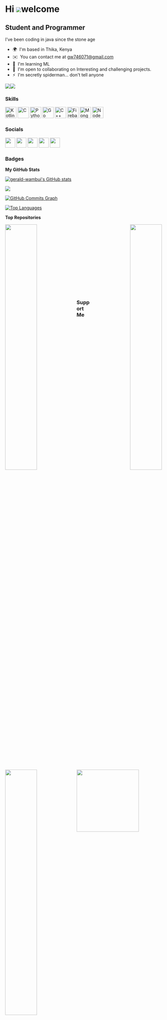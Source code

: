 Hi ![](https://user-images.githubusercontent.com/18350557/176309783-0785949b-9127-417c-8b55-ab5a4333674e.gif)welcome
=============================================================================================================================

Student and Programmer
-----------------------------------------------

I've been coding in java since the stone age

* 🌍  I'm based in Thika, Kenya
* ✉️  You can contact me at [gw746071@gmail.com](mailto:gw746071@gmail.com)
* 🧠  I'm learning ML
* 🤝  I'm open to collaborating on Interesting and challenging projects.
* ⚡  I'm secretly spiderman... don't tell anyone

<a href="https://www.github.com/gerald-wambui" target="_blank" rel="noreferrer"><img
src="https://img.shields.io/github/followers/gerald-wambui?logo=github&style=for-the-badge&color=0891b2&labelColor=1c1917" /></a><a href="https://www.twitter.com/jaguh_1000" target="_blank" rel="noreferrer"><img
src="https://img.shields.io/twitter/follow/jaguh_1000?logo=twitter&style=for-the-badge&color=0891b2&labelColor=1c1917"
/></a>

### Skills


<p align="left">
<a href="https://kotlinlang.org/" target="_blank" rel="noreferrer"><img src="https://raw.githubusercontent.com/danielcranney/readme-generator/main/public/icons/skills/kotlin-colored.svg" width="36" height="36" alt="Kotlin" /></a>
<a href="https://docs.microsoft.com/en-us/cpp/?view=msvc-170" target="_blank" rel="noreferrer"><img src="https://raw.githubusercontent.com/danielcranney/readme-generator/main/public/icons/skills/c-colored.svg" width="36" height="36" alt="C" /></a>
<a href="https://www.python.org/" target="_blank" rel="noreferrer"><img src="https://raw.githubusercontent.com/danielcranney/readme-generator/main/public/icons/skills/python-colored.svg" width="36" height="36" alt="Python" /></a>
<a href="https://go.dev/doc/" target="_blank" rel="noreferrer"><img src="https://raw.githubusercontent.com/danielcranney/readme-generator/main/public/icons/skills/go-colored.svg" width="36" height="36" alt="Go" /></a>
<a href="https://docs.microsoft.com/en-us/cpp/?view=msvc-170" target="_blank" rel="noreferrer"><img src="https://raw.githubusercontent.com/danielcranney/readme-generator/main/public/icons/skills/cplusplus-colored.svg" width="36" height="36" alt="C++" /></a>
<a href="https://firebase.google.com/" target="_blank" rel="noreferrer"><img src="https://raw.githubusercontent.com/danielcranney/readme-generator/main/public/icons/skills/firebase-colored.svg" width="36" height="36" alt="Firebase" /></a>
<a href="https://www.mongodb.com/" target="_blank" rel="noreferrer"><img src="https://raw.githubusercontent.com/danielcranney/readme-generator/main/public/icons/skills/mongodb-colored.svg" width="36" height="36" alt="MongoDB" /></a>
<a href="https://nodejs.org/en/" target="_blank" rel="noreferrer"><img src="https://raw.githubusercontent.com/danielcranney/readme-generator/main/public/icons/skills/nodejs-colored.svg" width="36" height="36" alt="NodeJS" /></a>
</p>


### Socials

<p align="left"> <a href="https://www.github.com/gerald-wambui" target="_blank" rel="noreferrer"><img src="https://raw.githubusercontent.com/danielcranney/readme-generator/main/public/icons/socials/github.svg" width="32" height="32" /></a> <a href="https://www.linkedin.com/in/gerald-wambui-a451a423b/" target="_blank" rel="noreferrer"><img src="https://raw.githubusercontent.com/danielcranney/readme-generator/main/public/icons/socials/linkedin.svg" width="32" height="32" /></a> <a href="https://www.stackoverflow.com/users/20557983/hiro-hamanda" target="_blank" rel="noreferrer"><img src="https://raw.githubusercontent.com/danielcranney/readme-generator/main/public/icons/socials/stackoverflow.svg" width="32" height="32" /></a> <a href="https://www.twitter.com/jaguh_1000" target="_blank" rel="noreferrer"><img src="https://raw.githubusercontent.com/danielcranney/readme-generator/main/public/icons/socials/twitter.svg" width="32" height="32" /></a> <a href="https://www.youtube.com/c/channel/UCM0nMj_kz7qvBPeEa0r9ftQ" target="_blank" rel="noreferrer"><img src="https://raw.githubusercontent.com/danielcranney/readme-generator/main/public/icons/socials/youtube.svg" width="32" height="32" /></a></p>

### Badges

<b>My GitHub Stats</b>

<a href="http://www.github.com/gerald-wambui"><img src="https://github-readme-stats.vercel.app/api?username=gerald-wambui&show_icons=true&hide=&count_private=true&title_color=0891b2&text_color=ffffff&icon_color=0891b2&bg_color=1c1917&hide_border=true&show_icons=true" alt="gerald-wambui's GitHub stats" /></a>

<a href="http://www.github.com/gerald-wambui"><img src="https://github-readme-streak-stats.herokuapp.com/?user=gerald-wambui&stroke=ffffff&background=1c1917&ring=0891b2&fire=0891b2&currStreakNum=ffffff&currStreakLabel=0891b2&sideNums=ffffff&sideLabels=ffffff&dates=ffffff&hide_border=true" /></a>

<a href="http://www.github.com/gerald-wambui"><img src="https://github-readme-activity-graph.cyclic.app/graph?username=gerald-wambui&bg_color=1c1917&color=ffffff&line=0891b2&point=ffffff&area_color=1c1917&area=true&hide_border=true&custom_title=GitHub%20Commits%20Graph" alt="GitHub Commits Graph" /></a>

<a href="https://github.com/gerald-wambui" align="left"><img src="https://github-readme-stats.vercel.app/api/top-langs/?username=gerald-wambui&langs_count=10&title_color=0891b2&text_color=ffffff&icon_color=0891b2&bg_color=1c1917&hide_border=true&locale=en&custom_title=Top%20%Languages" alt="Top Languages" /></a>

<b>Top Repositories</b>

<div width="100%" align="center"><a href="https://github.com/gerald-wambui/TensorflowFashion_MNIST" align="left"><img align="left" width="45%" src="https://github-readme-stats.vercel.app/api/pin/?username=gerald-wambui&repo=TensorflowFashion_MNIST&title_color=0891b2&text_color=ffffff&icon_color=0891b2&bg_color=1c1917&hide_border=true&locale=en" /></a><a href="https://github.com/gerald-wambui/woos-app" align="right"><img align="right" width="45%" src="https://github-readme-stats.vercel.app/api/pin/?username=gerald-wambui&repo=woos-app&title_color=0891b2&text_color=ffffff&icon_color=0891b2&bg_color=1c1917&hide_border=true&locale=en" /></a></div><br /><br /><br /><br /><br /><br /><br />

<br /><br /><br /><br /><br />

<div width="100%" align="center"><a href="https://github.com/gerald-wambui/MicrosoftCatsandDogsDatasetTensorflow" align="left"><img align="left" width="45%" src="https://github-readme-stats.vercel.app/api/pin/?username=gerald-wambui&repo=MicrosoftCatsandDogsDatasetTensorflow&title_color=0891b2&text_color=ffffff&icon_color=0891b2&bg_color=1c1917&hide_border=true&locale=en" /></a></div>

### Support Me

<a href="https://www.buymeacoffee.com/geraldwaino"><img src="https://cdn.buymeacoffee.com/buttons/v2/default-yellow.png" width="200" /></a>
